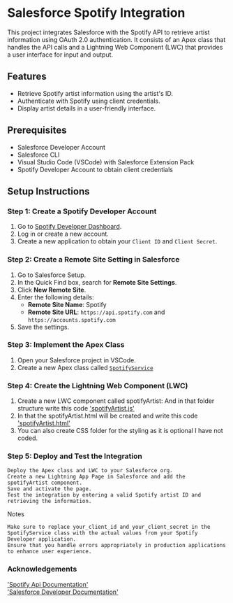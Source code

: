 # Salesforce Spotify Integration

This project integrates Salesforce with the Spotify API to retrieve artist information using OAuth 2.0 authentication. It consists of an Apex class that handles the API calls and a Lightning Web Component (LWC) that provides a user interface for input and output.

## Features

- Retrieve Spotify artist information using the artist's ID.
- Authenticate with Spotify using client credentials.
- Display artist details in a user-friendly interface.

## Prerequisites

- Salesforce Developer Account
- Salesforce CLI
- Visual Studio Code (VSCode) with Salesforce Extension Pack
- Spotify Developer Account to obtain client credentials

## Setup Instructions

### Step 1: Create a Spotify Developer Account

1. Go to [Spotify Developer Dashboard](https://developer.spotify.com/dashboard/).
2. Log in or create a new account.
3. Create a new application to obtain your `Client ID` and `Client Secret`.

### Step 2: Create a Remote Site Setting in Salesforce

1. Go to Salesforce Setup.
2. In the Quick Find box, search for **Remote Site Settings**.
3. Click **New Remote Site**.
4. Enter the following details:
   - **Remote Site Name**: Spotify
   - **Remote Site URL**: `https://api.spotify.com` and `https://accounts.spotify.com`
5. Save the settings.

### Step 3: Implement the Apex Class

1. Open your Salesforce project in VSCode.
2. Create a new Apex class called [`SpotifyService`](force-app/main/default/classes/SpotifyService.cls)

### Step 4: Create the Lightning Web Component (LWC)
1. Create a new LWC component called spotifyArtist: And in that folder structure write this code
   ['spotifyArtist.js'](force-app/main/default/lwc/spotifyArtist/spotifyArtist.js)
2. In that the spotifyArtist.html will be created and write this code ['spotifyArtist.html'](force-app/main/default/lwc/spotifyArtist/spotifyArtist.html)
3. You can also create CSS folder for the styling as it is optional I have not coded.

### Step 5: Deploy and Test the Integration

    Deploy the Apex class and LWC to your Salesforce org.
    Create a new Lightning App Page in Salesforce and add the spotifyArtist component.
    Save and activate the page.
    Test the integration by entering a valid Spotify artist ID and retrieving the information.

Notes

    Make sure to replace your_client_id and your_client_secret in the SpotifyService class with the actual values from your Spotify Developer application.
    Ensure that you handle errors appropriately in production applications to enhance user experience.

### Acknowledgements
['Spotify Api Documentation'](https://developer.spotify.com/documentation/web-api)
<br>
['Salesforce Developer Documentation'](https://developer.salesforce.com/docs)

